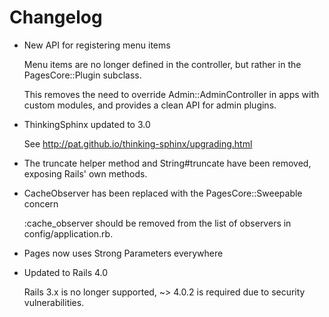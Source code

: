 # Changelog

* New API for registering menu items

  Menu items are no longer defined in the controller, but rather
  in the PagesCore::Plugin subclass.

  This removes the need to override Admin::AdminController in apps with
  custom modules, and provides a clean API for admin plugins.

* ThinkingSphinx updated to 3.0

  See http://pat.github.io/thinking-sphinx/upgrading.html

* The truncate helper method and String#truncate have been removed,
  exposing Rails' own methods.

* CacheObserver has been replaced with the PagesCore::Sweepable concern

  :cache_observer should be removed from the list of observers in
  config/application.rb.

* Pages now uses Strong Parameters everywhere

* Updated to Rails 4.0

  Rails 3.x is no longer supported, ~> 4.0.2 is required due to security
  vulnerabilities.